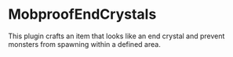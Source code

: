 # MobproofEndCrystals

This plugin crafts an item that looks like an end crystal and prevent monsters from spawning within a defined area.